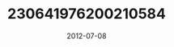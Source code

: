 ---
title: "230641976200210584"
image: "2012-07-08 12.31.27 230641976200210584_46248401"
date: "2012-07-08"
type: "photo"
---